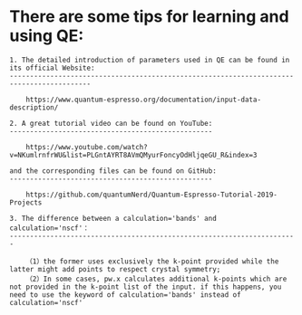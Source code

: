 There are some tips for learning and using QE:
=============================================

    1. The detailed introduction of parameters used in QE can be found in its official Website: 
    ------------------------------------------------------------------------------------------
    
        https://www.quantum-espresso.org/documentation/input-data-description/
    
    2. A great tutorial video can be found on YouTube: 
    --------------------------------------------------
    
        https://www.youtube.com/watch?v=NKumlrnfrWU&list=PLGntAYRT8AVmQMyurFoncyOdHljqeGU_R&index=3
    
    and the corresponding files can be found on GitHub: 
    --------------------------------------------------
    
        https://github.com/quantumNerd/Quantum-Espresso-Tutorial-2019-Projects
        
    3. The difference between a calculation='bands' and calculation='nscf'：
    -----------------------------------------------------------------------
    
        （1）the former uses exclusively the k-point provided while the latter might add points to respect crystal symmetry;
        （2）In some cases, pw.x calculates additional k-points which are not provided in the k-point list of the input. if this happens, you need to use the keyword of calculation='bands' instead of calculation='nscf'
